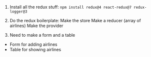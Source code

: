 1. Install all the redux stuff:
 `npm install redux@4 react-redux@7 redux-logger@3`
 
2. Do the redux boilerplate:
Make the store
Make a reducer (array of airlines)
Make the provider

3. Need to make a form and a table
* Form for adding airlines
* Table for showing airlines